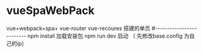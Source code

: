 # vueSpaWebPack
vue+webpack+spa+ vue-router  vue-recoures    搭建的单页
#-------------------------
npm install  加载安装包
npm run dev 启动 （ 先修改base.config 为自己的ip）
